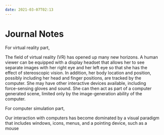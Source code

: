```yaml
---
date: 2021-03-07T02:13
---
```


# Journal Notes

For virtual reality part,

The field of virtual reality (VR) has opened up many new horizons. A human viewer can be equipped with a display headset that allows her to see separate images with her right eye and her left eye so that she has the effect of stereoscopic vision. In addition, her body location and position, possibly including her head and finger positions, are tracked by the computer. She may have other interactive devices available, including force-sensing gloves and sound. She can then act as part of a computer generated scene, limited only by the image-generation ability of the computer.


For computer simulation part,

Our interaction with computers has become dominated by a visual paradigm that includes windows, icons, menus, and a pointing device, such as a mouse
